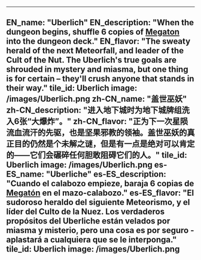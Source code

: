 ---

EN_name: "Uberlich"
EN_description: "When the dungeon begins, shuffle 6 copies of <a href = '../abilities#Megaton'>Megaton</a> into the dungeon deck."
EN_flavor: "The sweaty herald of the next Meteorfall, and leader of the Cult of the Nut. The Uberlich's true goals are shrouded in mystery and miasma, but one thing is for certain – they'll crush anyone that stands in their way."
tile_id: Uberlich
image: /images/Uberlich.png
zh-CN_name: "盖世巫妖"
zh-CN_description: "进入地下城时为地下城牌组洗入6张“大爆炸”。"
zh-CN_flavor: "正为下一次星陨流血流汗的先驱，也是坚果邪教的领袖。盖世巫妖的真正目的仍然是个未解之谜，但是有一点是绝对可以肯定的——它们会碾碎任何胆敢阻碍它们的人。"
tile_id: Uberlich
image: /images/Uberlich.png
es-ES_name: "Uberliche"
es-ES_description: "Cuando el calabozo empieze, baraja 6 copias de <a href = '../abilities#Megaton'>Megatón</a> en el mazo-calabozo."
es-ES_flavor: "El sudoroso heraldo del siguiente Meteorismo, y el líder del Culto de la Nuez. Los verdaderos propósitos del Uberliche están velados por miasma y misterio, pero una cosa es por seguro - aplastará a cualquiera que se le interponga."
tile_id: Uberlich
image: /images/Uberlich.png
---